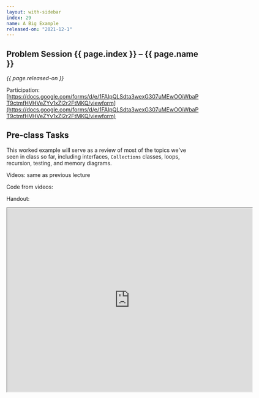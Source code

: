 ```yaml
---
layout: with-sidebar
index: 29
name: A Big Example
released-on: "2021-12-1"
---
```



## Problem Session {{ page.index }} – {{ page.name }}

_{{ page.released-on }}_

Participation: [https://docs.google.com/forms/d/e/1FAIpQLSdta3wexG307uMEwOOiWbaPT9ctmfHVHVeZYv1xZl2r2FtMKQ/viewform](https://docs.google.com/forms/d/e/1FAIpQLSdta3wexG307uMEwOOiWbaPT9ctmfHVHVeZYv1xZl2r2FtMKQ/viewform)

## Pre-class Tasks

This worked example will serve as a review of most of the topics we've seen in
class so far, including interfaces, `Collections` classes, loops, recursion,
testing, and memory diagrams.


Videos: same as previous lecture

Code from videos:

<script src="https://emgithub.com/embed.js?target=https%3A%2F%2Fgithub.com%2Fucsd-cse11-s20%2F19-AllTogether%2Fblob%2Fmaster%2FFilesystemExamples.java&style=github&showBorder=on&showLineNumbers=on&showFileMeta=on&showCopy=on"></script>


Handout:

<iframe src="https://drive.google.com/file/d/1mJydUI2DB9bzkhrh10QU9HyDEI9PAXrd/preview" width="640" height="480" allow="autoplay"></iframe>